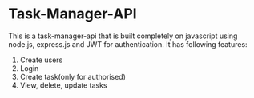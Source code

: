 # Task-Manager-API
This is a task-manager-api that is built completely on javascript using node.js, express.js and JWT for authentication. It has following features:
1. Create users
2. Login 
3. Create task(only for authorised)
4. View, delete, update tasks

